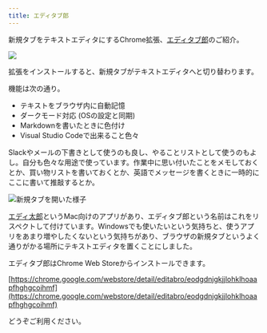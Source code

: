 ```yaml
---
title: エディタブ郎
---
```

新規タブをテキストエディタにするChrome拡張、[エディタブ郎](https://chrome.google.com/webstore/detail/editabro/eodgdnjgkjjlohklhoaapfhghgcoihmf)のご紹介。

![](https://lh3.googleusercontent.com/docs/ADP-6oFS0crt-jEN6ISbt7U9LsAS6-Q_d-3XWny_Xd7USCRdbOK2mSpUBQZbxvBWN03cYWBt5vBIn_lya6m2sBKMI0LTezcca7leNTbNUzXZ8FgR9ykTxtr-nq3c0CrrdZt2ZuHqwLiD50GbWHKWeCgv8I-KQHoCoDKRyTYIWs69xLA1627gxZKJqM9gm6BmUPMXlMCy888JbWT-L2dVA7P4P44-8gbWD1IBwfFN5jYtdhgLU-nW5_8pMLuPW7niHWCG1a_Ih6qad7uMRx5gLAW0n2NHv75DXLHjn_YPQnL4qatsZnRLubUiJj66rX693T2NCyCmeIhrHI2bf08xJYuYDyi-0_coPz_OeTh8qnOwuaNHUhUBpiQSf08c37MnBxGxzEJsctU2ii3DZQk1MGMYWY7r2j3BxF_VUmEqhwbanuD2tTmXGsVKD6bSWQb0an0_EiD5eoHA1Cf-GyWkZV1QZs7QBuNUzGV-DCQvqOD-qWaoT9FIh6Iw3jXYCEPd7Cl_pA0b9BV7_QW-AvblfKehNumxPH7mHnFqaiuPI4mbw1auF8NdaJJmthdHCDYH9WmQ-MHOqLhbPh5vAWTOyzDgs2lqH361VB2zloQFLhrp7CiC9W8RDbzznrVQdeGug8z9o3PIkdCCTw95Vd1JgygskBOAzRjyavH_4YOKuVAlM7lzeqpIjbuDpQ-b9kczk3I1z9CMAgisdxyDeb3f08aypQAqFLDuW0zD1eeVCdDnXA-AtV3bex6QohWMhG2JapugkW8hIsn6oLYTjQNaD1vmNqUGn8Z5Skxo-oakx-SxYHheq9mn7EQpeOz4xK979o5ecZp4hfOx4-ox7XxSfp_u4-06muwkVR4-a1qRJE60dxH0P4WMZZm9BffiRnDi5BRVop8vPsU7-AwhSaw0oW4YVgle5iSaU-WLqaLE-4mANR7839xMtQKMHKBydy3yQaCkaP7bq6VilMoNrXxaXVgH7XEd2Hb7QTGcrTk2Ilk-XeLqnsDEm7P_ZpyY1irRZ2FjBtMDkBcEvEQz4pG8F0_LIZCsbJhJWTBWEmoI7R1Q3-Rn3b2cXEVla_Z-qtKGT679qh5qHQL_2VAYqfHG4NoyZC76rea46RnlI4QnPwhqiPorauFNYoKTqEuP4lWOlb3ZKxanoFIeJ86A1YnXbCXfbJ75zqqo9WVVNoj2bGdc55-luNPQ-zd4AumE7dN6keOtZiBrBajDnujy7KzjelKHwmf-ZWybjzhGlyxCkQ9R_q4AqSqSwg)

拡張をインストールすると、新規タブがテキストエディタへと切り替わります。

機能は次の通り。

*   テキストをブラウザ内に自動記憶
*   ダークモード対応 (OSの設定と同期)
*   Markdownを書いたときに色付け
*   Visual Studio Codeで出来ること色々

Slackやメールの下書きとして使うのも良し、やることリストとして使うのもよし。自分も色々な用途で使っています。作業中に思い付いたことをメモしておくとか、買い物リストを書いておくとか、英語でメッセージを書くときに一時的にここに書いて推敲するとか。

![](https://lh3.googleusercontent.com/docs/ADP-6oEDsyjyTIxh5fdSiUotxrXIQm6yFI8sr8Bu43QTFsWZPtcn-xT8jBk7xVZSkf5MibMjDpV7heVGLrRWAAuSRIphOCuCKN8prAmQENUT7qnaL-LZvfNyK-VVff82KzzOcSx-OiNAqdl57IMxAgoIH_z2T8vMW7D6NLjO97Bdesd6BFgNNwDyX_cUm-84LMbrGdKFRTiivkgS716FUX-bAxfhfl27xXGl0xW-6Wnhz5_i-xx9gLaVRDV-_nT9NxMuqYczmGmEEDAEqxm2HzPQXVB-D_W5IiZMIzygi6sXRjlusk1WgkbL_O3N0-_d57xRJed6y1MDxOdmPSR4MqzKA7ua8tswM8yR5EUmP6-fjclUz-CvTS8wCzLRZ_fps6wChbHn8kfCzY3696xRmMrbJzenmm007W_WVdvxG-dVPk0Pul6sXkliETJ9hOm41LzGFJKVAbA3T4C0NX3JxfQiT2FnX6a6XOjnYuVKPEESzdy_gRw1xI8mBcLi7pXONhSMMRxwEpduON7CBVozvVCY6YoIFksB2SHYjNb8HjeOd_Z957THTl3RHqF0qtlDRhaSkrRIF38RDKJCoR4zCep8Qy_L7YrIUk9YXKWfHUCjF4aiMiOKSsjt2BQqj6HOqmPywewUmRLFgXzzfMOUCMnr7iezxDn-t2xS6zJls9QuepVglY-nHMbT-SMWfEPZMdVtw0E8F4lkq7Lt0gC0cn0YZudfFqPlDIaGSTuND_mn7YwXPHI37OenBFf7dmOE-Kb4UqHkNNIrLTfr6DeJ2fHe-vaPPn9FbNAwvTtKDsfOv4-AKv18sIZ_wBst3JT6b8UcnS13zwpwWK_9aNxtbQnPL_OXu8COcBKBTkI18xkC5aha5BAhFKXaj9nGEaJdlMcU-A6GEdwG6cEQ2BbqCNQ1ssnEeqm4LWjyTb0fW3_a9ZBLP5QMtvxXEXz4Oa9Y_mHDzf4uo65BGPtGcCjh1wtkD65Eeq2tJv6xe__1zv33zYngy0y4lUXx18ByJX1zIxC54SUGeZAcuv4PKefMbB79jZbDbuqD5Gty-otf7MvCDyv8QQQH3cM7xLY0NdR90sWeoSj6qPifE_9gu_QCIO7NE-XOMdSlnnavWLC-_05tfGj7P5NK0HtkMChuVjMBiigmL0izHaew3PFwYS6qQAK4apppv2zJMq_mXUePHRk6sPiXQAw3JzPCyV-s79UUrULGuc9anyuYb2aY3W7b9bgwTJ8c4f9uquDBqt7RHt0cFZ5TegmfCQ "新規タブを開いた様子")

[エディ太郎](https://editaro.com/)というMac向けのアプリがあり、エディタブ郎という名前はこれをリスペクトして付けています。Windowsでも使いたいという気持ちと、使うアプリをあまり増やしたくないという気持ちがあり、ブラウザの新規タブというよく通りがかる場所にテキストエディタを置くことにしました。

エディタブ郎はChrome Web Storeからインストールできます。

[https://chrome.google.com/webstore/detail/editabro/eodgdnjgkjjlohklhoaapfhghgcoihmf](https://chrome.google.com/webstore/detail/editabro/eodgdnjgkjjlohklhoaapfhghgcoihmf)

どうぞご利用ください。
